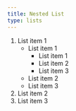 ```yaml
---
title: Nested List
type: lists
---
```

<ol>
<li>
	List item 1
	<ul>
	<li>
		List item 1
		<ul>
		<li>List item 1</li>
		<li>List item 2</li>
		<li>List item 3</li>
		</ul>
	</li>
	<li>List item 2</li>
	<li>List item 3</li>
	</ul>
</li>
<li>List item 2</li>
<li>List item 3</li>
</ol>
